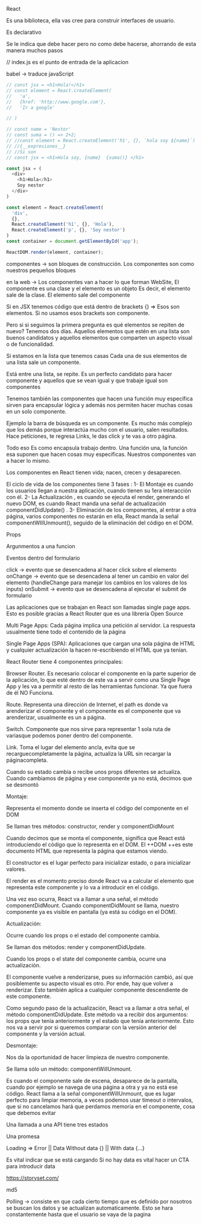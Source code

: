React

Es una biblioteca, ella vas cree para construir interfaces de usuario.

Es declarativo

Se le indica que debe hacer pero no como debe hacerse, ahorrando de esta manera muchos pasos


//
index.js es el punto de entrada de la aplicacion 

babel -> traduce javaScript

```js
// const jsx = <h1>Hola!</h1>
// const element = React.createElement(
//   'a',
//   {href: 'http://www.google.com'},
//   'Ir a google'

// )

// const name = 'Nestor'
// const suma = () => 2+2;
// //const element = React.createElement('h1', {}, `hola soy ${name}`)
// //{__expresiones__}
// //Si son 
// const jsx = <h1>Hola soy, {name}  {suma()} </h1>

const jsx = (
  <div>
    <h1>Hola</h1>
    Soy nestor
  </div>
)

const element = React.createElement(
  'div',
  {},
  React.createElement('h1', {}, 'Hola'),
  React.createElement('p', {}, 'Soy nestor')
)
const container = document.getElementById('app');

ReactDOM.render(element, container);

```
componentes -> son bloques de construcción.
Los componentes son como nuestros pequeños bloques

en la web -> Los componentes van a hacer lo que forman WebSite, 
El componente es una clase y el elemento es un objeto Es decir, el elemento sale de la clase. El elemento sale del componente 

Si en JSX tenemos código que está dentro de brackets {} => Esos son elementos.
Si no usamos esos brackets son componente. 

Pero si si seguimos la primera pregunta es qué elementos se repiten de nuevo?
Tenemos dos días. Aquellos elementos que estén en una lista son buenos candidatos y aquellos elementos que comparten un aspecto visual o de funcionalidad. 

Si estamos en la lista que tenemos casas Cada una de sus elementos de una lista sale un componente. 

Está entre una lista, se repite. Es un perfecto candidato para hacer componente y aquellos que se vean igual y que trabaje igual son componentes

Tenemos también las componentes que hacen una función muy específica sirven para encapsular lógica y además nos permiten hacer muchas cosas en un solo componente. 

Ejemplo la barra de búsqueda es un componente. Es mucho más complejo que los demás porque interactúa mucho con el usuario, salen resultados. Hace peticiones, te regresa Links, le das click y te vas a otro página. 

Todo eso Es como encapsula trabajo dentro. Una función una, la función esa suponen que hacen cosas muy específicas. Nuestros componentes van a hacer lo mismo. 

Los componentes en React tienen vida; nacen, crecen y desaparecen.

El ciclo de vida de los componentes tiene 3 fases :
1- El Montaje es cuando los usuarios llegan a nuestra aplicación, cuando tienen su 1era interacción con él.
2- La Actualización , es cuando se ejecuta el render, generando el nuevo DOM, es cuando React manda una señal de actualización componentDidUpdate() .
3- Eliminación de los componentes, al entrar a otra página, varios componentes no estarán en ella, React manda la señal componentWIllUnmount(), seguido de la eliminación del código en el DOM.

Props

Argunmentos a una funcion

Eventos dentro del formulario

click -> evento que se desencadena al hacer click sobre el elemento
onChange -> evento que se desencadena al tener un cambio en valor del elemento (handleChange para manejar los cambios en los valores de los inputs)
onSubmit -> evento que se desencadena al ejecutar el submit de formulario

Las aplicaciones que se trabajan en React son llamadas single page apps. Esto es posible gracias a React Router que es una librería Open Source

Multi Page Apps: Cada página implica una petición al servidor. La respuesta usualmente tiene todo el contenido de la página

Single Page Apps (SPA): Aplicaciones que cargan una sola página de HTML y cualquier actualización la hacen re-escribiendo el HTML que ya tenían.

React Router tiene 4 componentes principales:

Browser Router. Es necesario colocar el componente en la parte superior de la aplicación, lo que esté dentro de este va a servir como una Single Page App y les va a permitir al resto de las herramientas funcionar. Ya que fuera de él NO Funciona.

Route. Representa una dirección de Internet, el path es donde va arenderizar el componente y el componente es el componente que va arenderizar, usualmente es un a página.

Switch. Componente que nos sirve para representar 1 sola ruta de variasque podemos poner dentro del componente.

Link. Toma el lugar del elemento ancla, evita que se recarguecompletamente la página, actualiza la URL sin recargar la páginacompleta.

Cuando su estado cambia o recibe unos props diferentes se actualiza. 
Cuando cambiamos de página y ese componente ya no está, decimos que se desmontó

Montaje:

Representa el momento donde se inserta el código del componente en el DOM

Se llaman tres métodos: 
constructor, render y componentDidMount

Cuando decimos que se monta el componente, significa que React está introduciendo el código que lo representa en el DOM. El ++DOM ++es este documento HTML que representa la página que estamos viendo.

El constructor es el lugar perfecto para inicializar estado, o para inicializar valores.

El render es el momento preciso donde React va a calcular el elemento que representa este componente y lo va a introducir en el código.

Una vez eso ocurra, React va a llamar a una señal, el método componentDidMount. Cuando componentDidMount se llama, nuestro componente ya es visible en pantalla (ya está su código en el DOM).

Actualización:

Ocurre cuando los props o el estado del componente cambia.

Se llaman dos métodos: render y componentDidUpdate.

Cuando los props o el state del componente cambia, ocurre una actualización.

El componente vuelve a renderizarse, pues su información cambió, así que posiblemente su aspecto visual es otro. Por ende, hay que volver a renderizar. Esto también aplica a cualquier componente descendiente de este componente.

Como segundo paso de la actualización, React va a llamar a otra señal, el método componentDidUpdate. Este método va a recibir dos argumentos: los props que tenía anteriormente y el estado que tenía anteriormente. Esto nos va a servir por si queremos comparar con la versión anterior del componente y la versión actual.


Desmontaje:

Nos da la oportunidad de hacer limpieza de nuestro componente.

Se llama sólo un método: componentWillUnmount.

Es cuando el componente sale de escena, desaparece de la pantalla, cuando por ejemplo se navega de una página a otra y ya no está ese código.
React llama a la señal componentWillUnmount, que es lugar perfecto para limpiar memoria, a veces podemos usar timeout o intervalos, que si no cancelamos hará que perdamos memoria en el componente, cosa que debemos evitar

Una llamada a una API tiene tres estados

Una promesa

Loading
  =>
    Error
    ||
    Data
        Without data {}
        ||
        With data {…}

Es vital indicar que se está cargando
Si no hay data es vital hacer un CTA para introducir data


https://storyset.com/

md5


Polling -> consiste en que cada cierto tiempo que es definido por nosotros se buscan los datos y se actualizan automaticamente. Esto se hara constantemente hasta que el usuario se vaya de la pagina
